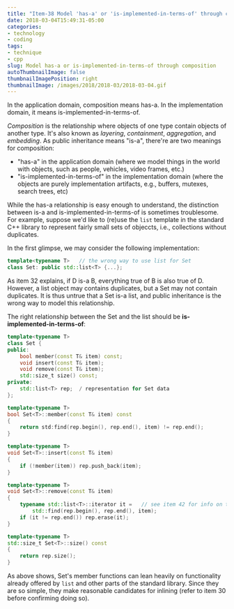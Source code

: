 ```yaml
---
title: "Item-38 Model 'has-a' or 'is-implemented-in-terms-of' through composition"
date: 2018-03-04T15:49:31-05:00
categories:
- technology
- coding
tags:
- technique
- cpp
slug: Model has-a or is-implemented-in-terms-of through composition
autoThumbnailImage: false
thumbnailImagePosition: right
thumbnailImage: /images/2018/2018-03/2018-03-04.gif
---
```


In the application domain, composition means has-a. In the implementation domain, it means is-implemented-in-terms-of.
<!--more-->

_Composition_ is the relationship where objects of one type contain objects of another type. It's also known as _layering_, _containment_, _aggregation_, and _embedding_. As public inheritance means "is-a", there're are two meanings for composition:

* "has-a" in the application domain (where we model things in the world with objects, such as people, vehicles, video frames, etc.)
* "is-implemented-in-terms-of" in the implementation domain (where the objects are purely implementation artifacts, e.g., buffers, mutexes, search trees, etc)

While the has-a relationship is easy enough to understand, the distinction between is-a and is-implemented-in-terms-of is sometimes troublesome. For example, suppose we'd like to (re)use the `list` template in the standard C++ library to represent fairly small sets of objeccts, i.e., collections without duplicates. 

In the first glimpse, we may consider the following implementation:

```cpp
template<typename T>   // the wrong way to use list for Set
class Set: public std::list<T> {...};
```

As item 32 explains, if D is-a B, everything true of B is also true of D. However, a list object may contains duplicates, but a Set may not contain duplicates. It is thus untrue that a Set is-a list, and public inheritance is the wrong way to model this relationship.

The right relationship between the Set and the list should be **is-implemented-in-terms-of**:

```cpp
template<typename T>
class Set {
public:
    bool member(const T& item) const;
    void insert(const T& item);
    void remove(const T& item);
    std::size_t size() const;
private:
    std::list<T> rep;  / representation for Set data
};
```

```cpp
template<typename T>
bool Set<T>::member(const T& item) const
{
    return std:find(rep.begin(), rep.end(), item) != rep.end();
}

template<typename T>
void Set<T>::insert(const T& item)
{
    if (!member(item)) rep.push_back(item);
}

template<typename T>
void Set<T>::remove(const T& item)
{
    typename std::list<T>::iterator it =   // see item 42 for info on typename
        std::find(rep.begin(), rep.end(), item);
    if (it != rep.end()) rep.erase(it);
}

template<typename T>
std::size_t Set<T>::size() const
{
    return rep.size();
}
```

As above shows, Set's member functions can lean heavily on functionality already offered by `list` and other parts of the standard library. Since they are so simple, they make reasonable candidates for inlining (refer to item 30 before confirming doing so).
